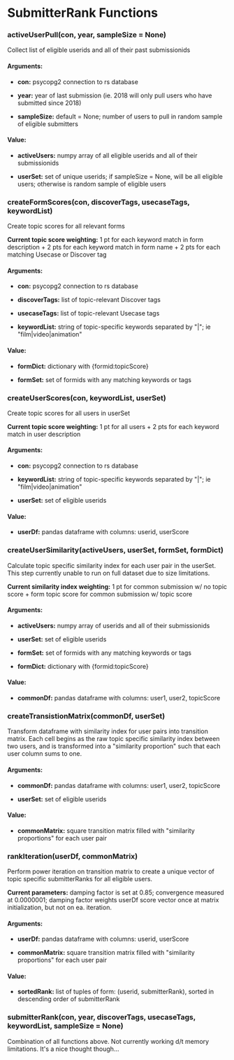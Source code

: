 # SubmitterRank Functions

### activeUserPull(con, year, sampleSize = None)
Collect list of eligible userids and all of their past submissionids

#### Arguments:
- **con:**		psycopg2 connection to rs database

- **year:**		year of last submission (ie. 2018 will only pull users who have submitted since 2018)

- **sampleSize:**	default = None; number of users to pull in random sample of eligible submitters

#### Value:
- **activeUsers:**	numpy array of all eligible userids and all of their submissionids

- **userSet:** 	set of unique userids; if sampleSize = None, will be all eligible users; otherwise is random sample of eligible users

### createFormScores(con, discoverTags, usecaseTags, keywordList)
Create topic scores for all relevant forms

**Current topic score weighting:** 1 pt for each keyword match in form description + 2 pts for each keyword match in form name + 2 pts for each matching Usecase or Discover tag

#### Arguments:
- **con:**		psycopg2 connection to rs database

- **discoverTags:**	list of topic-relevant Discover tags

- **usecaseTags:**	list of topic-relevant Usecase tags

- **keywordList:**	string of topic-specific keywords separated by "|"; ie "film|video|animation"

#### Value:
- **formDict:**	dictionary with {formid:topicScore}

- **formSet:**	set of formids with any matching keywords or tags

### createUserScores(con, keywordList, userSet)
Create topic scores for all users in userSet

**Current topic score weighting:** 1 pt for all users + 2 pts for each keyword match in user description

#### Arguments:
- **con:**		psycopg2 connection to rs database

- **keywordList:**	string of topic-specific keywords separated by "|"; ie "film|video|animation"

- **userSet:**	set of eligible userids

#### Value:
- **userDf:**		pandas dataframe with columns: userid, userScore

### createUserSimilarity(activeUsers, userSet, formSet, formDict)
Calculate topic specific similarity index for each user pair in the userSet. This step currently unable to run on full dataset due to size limitations.

**Current similarity index weighting:** 1 pt for common submission w/ no topic score + form topic score for common submission w/ topic score

#### Arguments:
- **activeUsers:**	numpy array of userids and all of their submissionids

- **userSet:**	set of eligible userids

- **formSet:**	set of formids with any matching keywords or tags

- **formDict:**	dictionary with {formid:topicScore}

#### Value:
- **commonDf:**	pandas dataframe with columns: user1, user2, topicScore

### createTransistionMatrix(commonDf, userSet)
Transform dataframe with similarity index for user pairs into transition matrix. Each cell begins as the raw topic specific similarity index between two users, and is transformed into a "similarity proportion" such that each user column sums to one.

#### Arguments:
- **commonDf:**	pandas dataframe with columns: user1, user2, topicScore

- **userSet:**	set of eligible userids

#### Value:
- **commonMatrix:**	square transition matrix filled with "similarity proportions" for each user pair

### rankIteration(userDf, commonMatrix)
Perform power iteration on transition matrix to create a unique vector of topic specific submitterRanks for all eligible users.

**Current parameters:** damping factor is set at 0.85; convergence measured at 0.0000001; damping factor weights userDf score vector once at matrix initialization, but not on ea. iteration.

#### Arguments:
- **userDf:**		pandas dataframe with columns: userid, userScore

- **commonMatrix:**	square transition matrix filled with "similarity proportions" for each user pair

#### Value:
- **sortedRank:**	list of tuples of form: (userid, submitterRank), sorted in descending order of submitterRank

### submitterRank(con, year, discoverTags, usecaseTags, keywordList, sampleSize = None)
Combination of all functions above. Not currently working d/t memory limitations. It's a nice thought though...